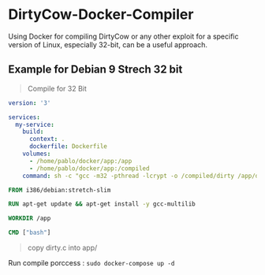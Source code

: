 # DirtyCow-Docker-Compiler
Using Docker for compiling DirtyCow or any other exploit for a specific version of Linux, especially 32-bit, can be a useful approach.

## Example for Debian 9 Strech 32 bit

> Compile for 32 Bit 

```docker-compose.yml
version: '3'

services:
  my-service:
    build:
      context: .
      dockerfile: Dockerfile
    volumes:
      - /home/pablo/docker/app:/app
      - /home/pablo/docker/app:/compiled
    command: sh -c "gcc -m32 -pthread -lcrypt -o /compiled/dirty /app/dirty.c && cp /compiled/dirty /app && tail -f /dev/null"

```

```Dockerfile
FROM i386/debian:stretch-slim

RUN apt-get update && apt-get install -y gcc-multilib

WORKDIR /app

CMD ["bash"]
```

> copy dirty.c into app/

Run compile porccess : `sudo docker-compose up -d`
